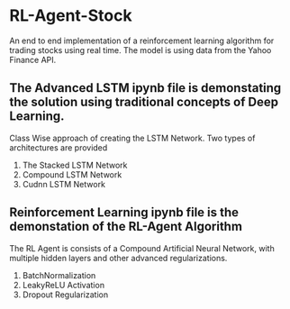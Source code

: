 # RL-Agent-Stock
An end to end implementation of a reinforcement learning algorithm for trading stocks using real time. The model is using data from the Yahoo Finance API.

## The Advanced LSTM ipynb file is demonstating the solution using traditional concepts of Deep Learning.
Class Wise approach of creating the LSTM Network. Two types of architectures are provided
1.   The Stacked LSTM Network
2.   Compound LSTM Network
3.   Cudnn LSTM Network

## Reinforcement Learning ipynb file is the demonstation of the RL-Agent Algorithm
The RL Agent is consists of a Compound Artificial Neural Network, with multiple hidden layers and other advanced regularizations.
1.   BatchNormalization
2.   LeakyReLU Activation
3.   Dropout Regularization

